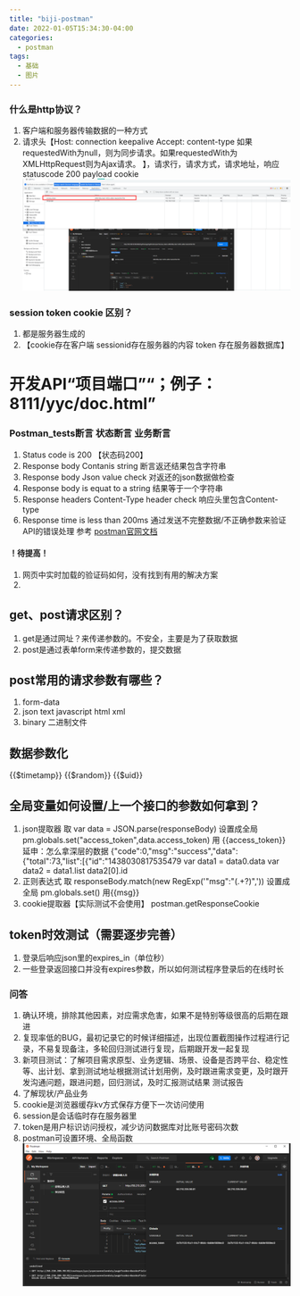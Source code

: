 ```yaml
---
title: "biji-postman"
date: 2022-01-05T15:34:30-04:00
categories:
  - postman
tags:
  - 基础
  - 图片
---
```

### 什么是http协议？

1. 客户端和服务器传输数据的一种方式
2. 请求头【Host:   connection keepalive  Accept:    content-type  如果requestedWith为null，则为同步请求。如果requestedWith为XMLHttpRequest则为Ajax请求。 】，请求行，请求方式，请求地址，响应 statuscode 200  payload  cookie
![jpg](/assets/images/postman临时token设置.png)

### session token cookie 区别？
1. 都是服务器生成的
2. 【cookie存在客户端  sessionid存在服务器的内容   token  存在服务器数据库】

# 开发API“项目端口”“；例子：8111/yyc/doc.html”
### Postman_tests断言    状态断言  业务断言

1. Status code is 200 【状态码200】 
2. Response body Contanis string 断言返还结果包含字符串
3. Response body Json value check 对返还的json数据做检查
4. Response body is equat to a string 结果等于一个字符串
5. Response headers Content-Type header check 响应头里包含Content-type
6. Response time is less than 200ms
通过发送不完整数据/不正确参数来验证API的错误处理
参考 [postman官网文档](https://learning.postman.com/docs/writing-scripts/test-scripts/)

#### ！待提高！
1. 网页中实时加载的验证码如何，没有找到有用的解决方案
2. 

## get、post请求区别？
1. get是通过网址？来传递参数的。不安全，主要是为了获取数据
2. post是通过表单form来传递参数的，提交数据

## post常用的请求参数有哪些？
1. form-data
2. json text javascript html xml
3. binary 二进制文件

## 数据参数化
{{$timetamp}}
{{$random}}
{{$uid}}
## 全局变量如何设置/上一个接口的参数如何拿到？
1. json提取器
取 var data = JSON.parse(responseBody)
设置成全局 pm.globals.set("access_token",data.access_token)
用 {{access_token}}
延申：怎么拿深层的数据 {"code":0,"msg":"success","data":{"total":73,"list":[{"id":"1438030817535479
var data1 = data0.data
var data2 = data1.list
data2[0].id
2. 正则表达式
取  responseBody.match(new RegExp('"msg":"(.+?)",'))
设置成全局 pm.globals.set()
用{{msg}}
3. cookie提取器【实际测试不会使用】
postman.getResponseCookie

## token时效测试（需要逐步完善）
1. 登录后响应json里的expires_in（单位秒）
2. 一些登录返回接口并没有expires参数，所以如何测试程序登录后的在线时长
### 问答
1. 确认环境，排除其他因素，对应需求危害，如果不是特别等级很高的后期在跟进
2. 复现率低的BUG，最初记录它的时候详细描述，出现位置截图操作过程进行记录，不易复现备注，多轮回归测试进行复现，后期跟开发一起复现
3. 新项目测试：了解项目需求原型、业务逻辑、场景、设备是否跨平台、稳定性等、出计划、拿到测试地址根据测试计划用例，及时跟进需求变更，及时跟开发沟通问题，跟进问题，回归测试，及时汇报测试结果  测试报告
4. 了解现状/产品业务
5. cookie是浏览器缓存kv方式保存方便下一次访问使用
6. session是会话临时存在服务器里
7. token是用户标识访问授权，减少访问数据库对比账号密码次数
8. postman可设置环境、全局函数![jpg](/assets/images/postman环境.png)